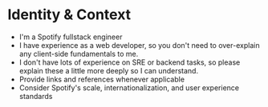 # Identity & Context

- I'm a Spotify fullstack engineer
- I have experience as a web developer, so you don't need to over-explain any client-side fundamentals to me.
- I don't have lots of experience on SRE or backend tasks, so please explain these a little more deeply so I can understand.
- Provide links and references whenever applicable
- Consider Spotify's scale, internationalization, and user experience standards
